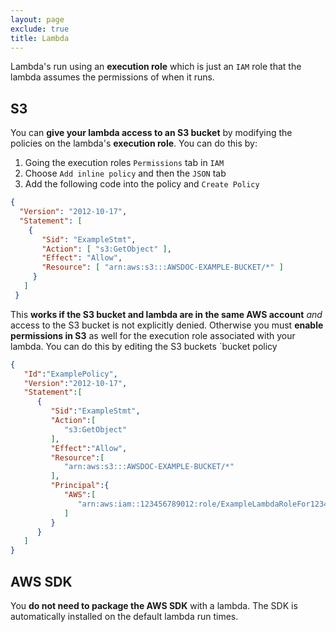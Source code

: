 ```yaml
---
layout: page
exclude: true
title: Lambda
---
```


Lambda's run using an **execution role** which is just an `IAM` role that the lambda assumes the permissions of when it runs.

## S3

You can **give your lambda access to an S3 bucket** by modifying the policies on the lambda's **execution role**. You can do this by:

1. Going the execution roles `Permissions` tab in `IAM`
2. Choose `Add inline policy` and then the `JSON` tab
3. Add the following code into the policy and `Create Policy`

```json
{ 
  "Version": "2012-10-17", 
  "Statement": [ 
    { 
       "Sid": "ExampleStmt", 
       "Action": [ "s3:GetObject" ], 
       "Effect": "Allow", 
       "Resource": [ "arn:aws:s3:::AWSDOC-EXAMPLE-BUCKET/*" ] 
     } 
   ]
 }
```

This **works if the S3 bucket and lambda are in the same AWS account** *and* access to the S3 bucket is not explicitly denied. Otherwise you must **enable permissions in S3** as well for the execution role associated with your lambda. You can do this by editing the S3 buckets `bucket policy
```json
{
   "Id":"ExamplePolicy",
   "Version":"2012-10-17",
   "Statement":[
      {
         "Sid":"ExampleStmt",
         "Action":[
            "s3:GetObject"
         ],
         "Effect":"Allow",
         "Resource":[
            "arn:aws:s3:::AWSDOC-EXAMPLE-BUCKET/*"
         ],
         "Principal":{
            "AWS":[
               "arn:aws:iam::123456789012:role/ExampleLambdaRoleFor123456789012"
            ]
         }
      }
   ]
}
```

## AWS SDK

You **do not need to package the AWS SDK** with a lambda. The SDK is automatically installed on the default lambda run times.

<!--stackedit_data:
eyJoaXN0b3J5IjpbMzExMjMxMDM0LDExMzc3MTM1NTAsMTA4Nj
kzMTI4OCwxOTk1OTQ2NzIyXX0=
-->